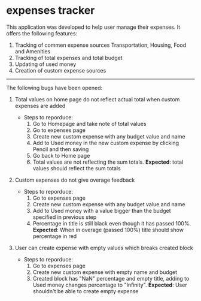 # expenses tracker

This application was developed to help user manage their expenses. It offers the following features:

1. Tracking of commen expense sources Transportation, Housing, Food and Amenities
2. Tracking of total expenses and total budget
3. Updating of used money
4. Creation of custom expense sources

<hr>

The following bugs have been opened:

1. Total values on home page do not reflect actual total when custom expenses are added

   - Steps to reporduce:
     1. Go to Homepage and take note of total values
     2. Go to expenses page
     3. Create new custom expense with any budget value and name
     4. Add to Used money in the new custom expense by clicking Pencil and then saving
     5. Go back to Home page
     6. Total values are not reflecting the sum totals. **Expected**: total values should reflect the sum totals

2. Custom expenses do not give overage feedback

   - Steps to reporduce:
     1. Go to expenses page
     2. Create new custom expense with any budget value and name
     3. Add to Used money with a value bigger than the budget specified in previous step
     4. Percentage in title is still black even though it has passed 100%. **Expected**: When in overage (passed 100%) title should show percentage in red

3. User can create expense with empty values which breaks created block
   - Steps to reporduce:
     1. Go to expenses page
     2. Create new custom expense with empty name and budget
     3. Created block has "NaN" percentage and empty title, adding to Used money changes percentage to "Infinity". **Expected**: User shouldn't be able to create empty expense
